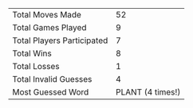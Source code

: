 |              |                |
| ---------------- | ----------------------------- |
| Total Moves Made | 52 |
| Total Games Played | 9 |
| Total Players Participated | 7 |
| Total Wins | 8 |
| Total Losses | 1 |
| Total Invalid Guesses | 4 |
| Most Guessed Word | PLANT (4 times!) |
